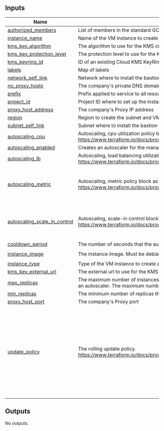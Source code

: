 <!-- BEGIN_TF_DOCS -->
## Inputs

| Name | Description | Type | Default | Required |
|------|-------------|------|---------|:--------:|
| <a name="input_authorized_members"></a> [authorized\_members](#input\_authorized\_members) | List of members in the standard GCP form: user:{email}, serviceAccount:{email}, group:{email} | `list(string)` | n/a | yes |
| <a name="input_instance_name"></a> [instance\_name](#input\_instance\_name) | Name of the VM instance to create and allow SSH from IAP. | `string` | n/a | yes |
| <a name="input_kms_key_algorithm"></a> [kms\_key\_algorithm](#input\_kms\_key\_algorithm) | The algorithm to use for the KMS crypto key. | `string` | n/a | yes |
| <a name="input_kms_key_protection_level"></a> [kms\_key\_protection\_level](#input\_kms\_key\_protection\_level) | The protection level to use for the KMS crypto key. | `string` | n/a | yes |
| <a name="input_kms_keyring_id"></a> [kms\_keyring\_id](#input\_kms\_keyring\_id) | ID of an existing Cloud KMS KeyRing for asset encryption. Terraform will NOT create this keyring. | `string` | n/a | yes |
| <a name="input_labels"></a> [labels](#input\_labels) | Map of labels | `map(string)` | n/a | yes |
| <a name="input_network_self_link"></a> [network\_self\_link](#input\_network\_self\_link) | Network where to install the bastion host | `string` | n/a | yes |
| <a name="input_no_proxy_hosts"></a> [no\_proxy\_hosts](#input\_no\_proxy\_hosts) | The company's private DNS domains | `list(string)` | n/a | yes |
| <a name="input_prefix"></a> [prefix](#input\_prefix) | Prefix applied to service to all resources. | `string` | n/a | yes |
| <a name="input_project_id"></a> [project\_id](#input\_project\_id) | Project ID where to set up the instance and IAP tunneling | `string` | n/a | yes |
| <a name="input_proxy_host_address"></a> [proxy\_host\_address](#input\_proxy\_host\_address) | The company's Proxy IP address | `string` | n/a | yes |
| <a name="input_region"></a> [region](#input\_region) | Region to create the subnet and VM. | `string` | n/a | yes |
| <a name="input_subnet_self_link"></a> [subnet\_self\_link](#input\_subnet\_self\_link) | Subnet where to install the bastion host | `string` | n/a | yes |
| <a name="input_autoscaling_cpu"></a> [autoscaling\_cpu](#input\_autoscaling\_cpu) | Autoscaling, cpu utilization policy block as single element array. https://www.terraform.io/docs/providers/google/r/compute_autoscaler#cpu_utilization | `list(map(number))` | `[]` | no |
| <a name="input_autoscaling_enabled"></a> [autoscaling\_enabled](#input\_autoscaling\_enabled) | Creates an autoscaler for the managed instance group | `bool` | `false` | no |
| <a name="input_autoscaling_lb"></a> [autoscaling\_lb](#input\_autoscaling\_lb) | Autoscaling, load balancing utilization policy block as single element array. https://www.terraform.io/docs/providers/google/r/compute_autoscaler#load_balancing_utilization | `list(map(number))` | `[]` | no |
| <a name="input_autoscaling_metric"></a> [autoscaling\_metric](#input\_autoscaling\_metric) | Autoscaling, metric policy block as single element array. https://www.terraform.io/docs/providers/google/r/compute_autoscaler#metric | <pre>list(object({<br>    name   = string<br>    target = number<br>    type   = string<br>  }))</pre> | `[]` | no |
| <a name="input_autoscaling_scale_in_control"></a> [autoscaling\_scale\_in\_control](#input\_autoscaling\_scale\_in\_control) | Autoscaling, scale-in control block. https://www.terraform.io/docs/providers/google/r/compute_autoscaler#scale_in_control | <pre>object({<br>    fixed_replicas   = number<br>    percent_replicas = number<br>    time_window_sec  = number<br>  })</pre> | <pre>{<br>  "fixed_replicas": 0,<br>  "percent_replicas": 30,<br>  "time_window_sec": 600<br>}</pre> | no |
| <a name="input_cooldown_period"></a> [cooldown\_period](#input\_cooldown\_period) | The number of seconds that the autoscaler should wait before it starts collecting information from a new instance. | `number` | `60` | no |
| <a name="input_instance_image"></a> [instance\_image](#input\_instance\_image) | The instance image. Must be debian base. | `string` | `"rocky-linux-cloud/rocky-linux-9-optimized-gcp"` | no |
| <a name="input_instance_type"></a> [instance\_type](#input\_instance\_type) | Type of the VM instance to create and allow SSH from IAP. | `string` | `"e2-medium"` | no |
| <a name="input_kms_key_external_url"></a> [kms\_key\_external\_url](#input\_kms\_key\_external\_url) | The external url to use for the KMS crypto key. | `string` | `null` | no |
| <a name="input_max_replicas"></a> [max\_replicas](#input\_max\_replicas) | The maximum number of instances that the autoscaler can scale up to. This is required when creating or updating an autoscaler. The maximum number of replicas should not be lower than minimal number of replicas. | `number` | `1` | no |
| <a name="input_min_replicas"></a> [min\_replicas](#input\_min\_replicas) | The minimum number of replicas that the autoscaler can scale down to. This cannot be less than 0. | `number` | `1` | no |
| <a name="input_proxy_host_port"></a> [proxy\_host\_port](#input\_proxy\_host\_port) | The company's Proxy port | `string` | `"3128"` | no |
| <a name="input_update_policy"></a> [update\_policy](#input\_update\_policy) | The rolling update policy. https://www.terraform.io/docs/providers/google/r/compute_region_instance_group_manager#rolling_update_policy | <pre>list(object({<br>    max_surge_fixed              = number<br>    instance_redistribution_type = string<br>    max_surge_percent            = number<br>    max_unavailable_fixed        = number<br>    max_unavailable_percent      = number<br>    min_ready_sec                = number<br>    replacement_method           = string<br>    minimal_action               = string<br>    type                         = string<br>  }))</pre> | <pre>[<br>  {<br>    "instance_redistribution_type": "PROACTIVE",<br>    "max_surge_fixed": 0,<br>    "max_surge_percent": null,<br>    "max_unavailable_fixed": 4,<br>    "max_unavailable_percent": null,<br>    "min_ready_sec": 180,<br>    "minimal_action": "REPLACE",<br>    "replacement_method": "RECREATE",<br>    "type": "PROACTIVE"<br>  }<br>]</pre> | no |

## Outputs

No outputs.
<!-- END_TF_DOCS -->